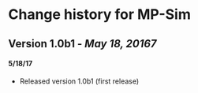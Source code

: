 Change history for MP-Sim
=========================


Version 1.0b1 - *May 18, 20167*
-------------------------------

#### 5/18/17
  - Released version 1.0b1 (first release)
